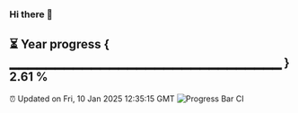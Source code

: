 ### Hi there 👋
⏳ Year progress { ▁▁▁▁▁▁▁▁▁▁▁▁▁▁▁▁▁▁▁▁▁▁▁▁▁▁▁▁▁▁ } 2.61 %
---
⏰ Updated on Fri, 10 Jan 2025 12:35:15 GMT
![Progress Bar CI](https://github.com/liununu/liununu/workflows/Progress%20Bar%20CI/badge.svg)
